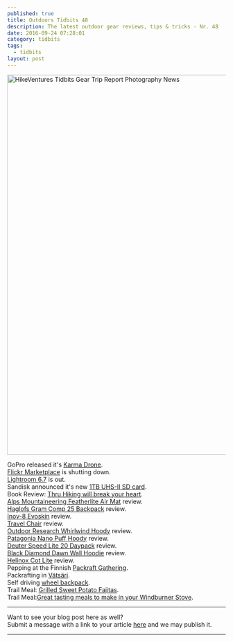 ```yaml
---
published: true
title: Outdoors Tidbits 48
description: The latest outdoor gear reviews, tips & tricks - Nr. 48
date: 2016-09-24 07:28:01
category: tidbits
tags:
  - tidbits
layout: post
---
```


<a data-flickr-embed="true"  href="https://www.flickr.com/photos/90204224@N07/15328753858/in/photolist-pCTf3y-pozkf1-pF3Zwy-pAZPNu-pD1wwh-pAZQiY-pAZPWW-pCLoYP-pCLp1x-pmxtmC-pmxStC-pD3Anc-pD1xwd-pD3As2-pmyib2-pxKTst-pggNrb-oUdAx3-gMCaYa-gMDbTT-gMCfAh" title="HikeVentures Tidbits Gear Trip Report Photography News"><img src="https://c3.staticflickr.com/4/3932/15328753858_16a537c062_o.jpg" width="1314" height="877" alt="HikeVentures Tidbits Gear Trip Report Photography News"></a><script async src="//embedr.flickr.com/assets/client-code.js" charset="utf-8"></script>

GoPro released it's [Karma Drone](https://www.bhphotovideo.com/c/product/1283469-REG/gopro_rkwxx_001_karma_core_quadcopter.html/BI/19674/KBID/12320/kw/GOKC/DFF/d10-v2-t1-xGOKC).   
[Flickr Marketplace](http://www.dpreview.com/news/7241326722/flickr-marketplace-image-licensing-program-shuttered) is shutting down.   
[Lightroom 6.7](http://blogs.adobe.com/lightroomjournal/2016/09/lightroom-cc-2015-7-now-available.html) is out.   
Sandisk announced it's new [1TB UHS-II SD card](https://www.sandisk.com/about/media-center/press-releases/2016/western-digital-demonstrates-prototype-of-the-worlds-first-1terabyte-SDXC-card).   
Book Review: [Thru Hiking will break your heart](http://campfirechic.com/2016/09/thru-hiking-will-break-your-heart.html).   
[Alps Mountaineering Featherlite Air Mat](http://www.hikingthetrail.com/2016/09/alps-mountaineering-featherlite-air-mat-review/) review.   
[Haglofs Gram Comp 25 Backpack](http://www.outdoorsfather.com/2016/09/gear-review-haglofs-gram-comp-25-backpack/) review.   
[Inov-8 Evoskin](http://bushcraft.at/review-inov-8-evoskin/) review.   
[Travel Chair](http://www.missourihowell.com/2016/09/23/gear-review-travelchair/) review.   
[Outdoor Research Whirlwind Hoody](http://www.littlegrunts.com/outdoor-research-whirlwind-hoody-orinsightlab/) review.   
[Patagonia Nano Puff Hoody](https://thebigoutside.com/review-patagonia-nano-puff-hoody/) review.   
[Deuter Speed Lite 20 Daypack](https://thebigoutside.com/gear-review-deuter-speed-lite-20-daypack/) review.   
[Black Diamond Dawn Wall Hoodie](http://www.littlegrunts.com/black-diamond-dawn-wall-hoodie-review/) review.   
[Helinox Cot Lite](http://www.thealpinestart.com/2016/09/review-helinox-cot-lite/) review.   
Pepping at the Finnish [Packraft Gathering](http://leftbound.com/blog/2016/09/21/Peeping-At-The-Packraft-Gathering/).   
Packrafting in [Vätsäri](http://caide.kuvat.fi/blog/47/vatsari%2C+the+king+of+finnish+wilderness+areas).   
Self driving [wheel backpack](https://hiking.org/2016/09/22/self-driving-wheel-backpacks/).   
Trail Meal: [Grilled Sweet Potato Fajitas](http://www.freshoffthegrid.com/grilled-sweet-potato-fajitas/).   
Trail Meal:[Great tasting meals to make in your Windburner Stove](http://s454105314.onlinehome.us/msr_blog/5-great-tasting-meals-to-make-in-your-windburner-stove-system/).   

---
   
Want to see your blog post here as well?   
Submit a message with a link to your article [here](http://www.hikeventures.com/Outdoors-Tidbits-48/) and we may publish it.

---
